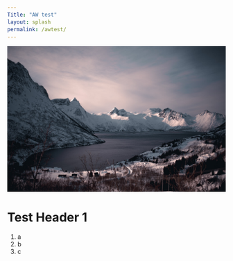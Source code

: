 ```yaml
---
Title: "AW test"
layout: splash
permalink: /awtest/
---
```


![Test image](/assets/images/photo-1590379492966-e076d8f84c2d.jpeg)

# Test Header 1

1. a
2. b
3. c

